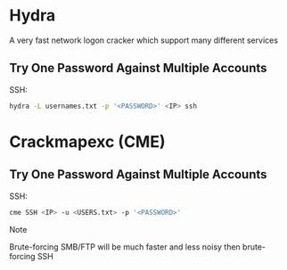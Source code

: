 # Hydra
A very fast network logon cracker which support many different services
## Try One Password Against Multiple Accounts
SSH:
```bash
hydra -L usernames.txt -p '<PASSWORD>' <IP> ssh
```
# Crackmapexc (CME)
## Try One Password Against Multiple Accounts
SSH:
```bash
cme SSH <IP> -u <USERS.txt> -p '<PASSWORD>'
```
>[!NOTE]
> Brute-forcing SMB/FTP will be much faster and less noisy then brute-forcing SSH
